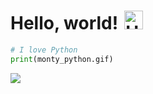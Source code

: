 <h1 margin-bottom: 5px;">Hello, world!<img src="https://raw.githubusercontent.com/iampavangandhi/iampavangandhi/master/gifs/Hi.gif" alt="Hi" style="width: 30px;margin-left: 10px;"></h1>

```python
# I love Python
print(monty_python.gif)
```

<img src="https://github.com/federicoazzu/federicoazzu/blob/main/monty_python.gif" />
